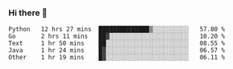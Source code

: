 ### Hi there 👋

<!--
**yeya24/yeya24** is a ✨ _special_ ✨ repository because its `README.md` (this file) appears on your GitHub profile.

Here are some ideas to get you started:

- 🔭 I’m currently working on ...
- 🌱 I’m currently learning ...
- 👯 I’m looking to collaborate on ...
- 🤔 I’m looking for help with ...
- 💬 Ask me about ...
- 📫 How to reach me: ...
- 😄 Pronouns: ...
- ⚡ Fun fact: ...
-->

<!--START_SECTION:waka-->
```text
Python   12 hrs 27 mins  ██████████████▒░░░░░░░░░░   57.80 % 
Go       2 hrs 11 mins   ██▓░░░░░░░░░░░░░░░░░░░░░░   10.20 % 
Text     1 hr 50 mins    ██░░░░░░░░░░░░░░░░░░░░░░░   08.55 % 
Java     1 hr 24 mins    █▓░░░░░░░░░░░░░░░░░░░░░░░   06.57 % 
Other    1 hr 19 mins    █▓░░░░░░░░░░░░░░░░░░░░░░░   06.11 % 
```
<!--END_SECTION:waka-->
